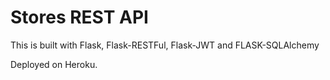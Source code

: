 # Stores REST API

This is built with Flask, Flask-RESTFul, Flask-JWT and FLASK-SQLAlchemy

Deployed on Heroku.
